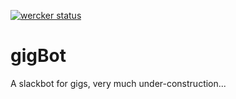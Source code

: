 [![wercker status](https://app.wercker.com/status/25206e42d05e6a3047e69af95d459d58/m "wercker status")](https://app.wercker.com/project/bykey/25206e42d05e6a3047e69af95d459d58)

# gigBot

A slackbot for gigs, very much under-construction...
